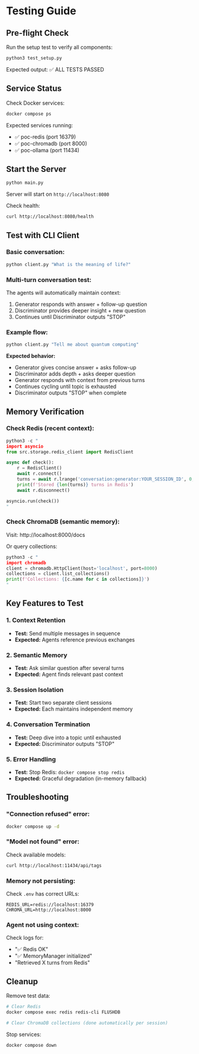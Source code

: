 # Testing Guide

## Pre-flight Check

Run the setup test to verify all components:
```bash
python3 test_setup.py
```

Expected output: ✅ ALL TESTS PASSED

## Service Status

Check Docker services:
```bash
docker compose ps
```

Expected services running:
- ✅ poc-redis (port 16379)
- ✅ poc-chromadb (port 8000)  
- ✅ poc-ollama (port 11434)

## Start the Server

```bash
python main.py
```

Server will start on `http://localhost:8080`

Check health:
```bash
curl http://localhost:8080/health
```

## Test with CLI Client

### Basic conversation:
```bash
python client.py "What is the meaning of life?"
```

### Multi-turn conversation test:
The agents will automatically maintain context:
1. Generator responds with answer + follow-up question
2. Discriminator provides deeper insight + new question
3. Continues until Discriminator outputs "STOP"

### Example flow:
```bash
python client.py "Tell me about quantum computing"
```

**Expected behavior:**
- Generator gives concise answer + asks follow-up
- Discriminator adds depth + asks deeper question
- Generator responds with context from previous turns
- Continues cycling until topic is exhausted
- Discriminator outputs "STOP" when complete

## Memory Verification

### Check Redis (recent context):
```python
python3 -c "
import asyncio
from src.storage.redis_client import RedisClient

async def check():
    r = RedisClient()
    await r.connect()
    turns = await r.lrange('conversation:generator:YOUR_SESSION_ID', 0, -1)
    print(f'Stored {len(turns)} turns in Redis')
    await r.disconnect()

asyncio.run(check())
"
```

### Check ChromaDB (semantic memory):
Visit: http://localhost:8000/docs

Or query collections:
```python
python3 -c "
import chromadb
client = chromadb.HttpClient(host='localhost', port=8000)
collections = client.list_collections()
print(f'Collections: {[c.name for c in collections]}')
"
```

## Key Features to Test

### 1. Context Retention
- **Test:** Send multiple messages in sequence
- **Expected:** Agents reference previous exchanges

### 2. Semantic Memory
- **Test:** Ask similar question after several turns
- **Expected:** Agent finds relevant past context

### 3. Session Isolation
- **Test:** Start two separate client sessions
- **Expected:** Each maintains independent memory

### 4. Conversation Termination
- **Test:** Deep dive into a topic until exhausted
- **Expected:** Discriminator outputs "STOP"

### 5. Error Handling
- **Test:** Stop Redis: `docker compose stop redis`
- **Expected:** Graceful degradation (in-memory fallback)

## Troubleshooting

### "Connection refused" error:
```bash
docker compose up -d
```

### "Model not found" error:
Check available models:
```bash
curl http://localhost:11434/api/tags
```

### Memory not persisting:
Check `.env` has correct URLs:
```
REDIS_URL=redis://localhost:16379
CHROMA_URL=http://localhost:8000
```

### Agent not using context:
Check logs for:
- "✅ Redis OK"
- "✅ MemoryManager initialized"
- "Retrieved X turns from Redis"

## Cleanup

Remove test data:
```bash
# Clear Redis
docker compose exec redis redis-cli FLUSHDB

# Clear ChromaDB collections (done automatically per session)
```

Stop services:
```bash
docker compose down
```